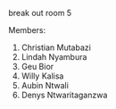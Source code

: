 break out room 5

Members: 
1. Christian Mutabazi
2. Lindah Nyambura
3. Geu Bior
4. Willy Kalisa
5. Aubin Ntwali
6. Denys Ntwaritaganzwa

